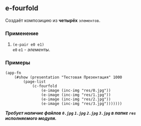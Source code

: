 ## e-fourfold
Создаёт композицию из __четырёх__ `элементов`.

### Применение

1. `(e-pair e0 e1)`<br>
`e0` `e1` - _элементы_.

### Примеры

```pihta
(app-fn
    (#show (presentation "Тестовая Презентация" 1000
        (page-list
            (c-fourfold
                (e-image (inc-img "res/0.jpg"))
                (e-image (inc-img "res/1.jpg"))
                (e-image (inc-img "res/2.jpg"))
                (e-image (inc-img "res/3.jpg")))))))
```

***Требует наличие файлов `0.jpg` `1.jpg` `2.jpg` `3.jpg` в папке `res` исполняемого модуля.***
